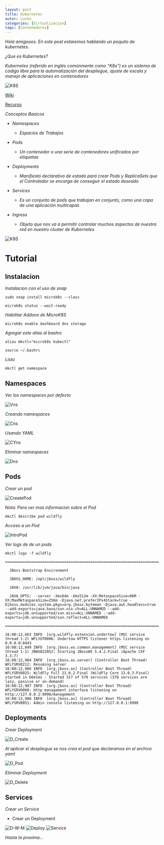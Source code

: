 ```yaml
---
layout: post
title: Kukernetes
autor: Lucho
categories: [Virtualizacion]
tags: [Contenedores]
---
```


_Hola amigooos. En este post estaremos hablando un poquito de kubernetes._

_¿Que es Kubernetes?_

_Kubernetes (referido en inglés comúnmente como “K8s”) es un sistema de código libre para la automatización del despliegue, ajuste de escala y manejo de aplicaciones en contenedores_

![K8S](https://upload.wikimedia.org/wikipedia/commons/thumb/6/67/Kubernetes_logo.svg/1280px-Kubernetes_logo.svg.png)

[Wiki](https://es.wikipedia.org/wiki/Kubernetes)

[Recurso](https://kubernetes.io/es/)

_Conceptos Basicos_

* _Namespaces_
    * _Espacios de Trabajos_

* _Pods_
    * _Un contenedor o una serie de contenedores unificados por etiquetas_

* _Deployments_
    * _Manifiesto declarativo de estado para crear Pods y ReplicaSets que el Controlador se encarga de conseguir el estado deseado_

* _Services_
    * _Es un conjunto de pods que trabajan en conjunto, como una capa de una aplicación multicapas_

* _Ingress_
    * _Objeto que nos va a permitir controlar muchos aspectos de nuestra red en nuestro cluster de Kubernetes_

![K8S](https://blog.ichasco.com/wp-content/uploads/2019/06/NGINX-Ingress-Controller-4-services_social.png)

# Tutorial

## Instalacion

_Instalacion con el uso de snap_
```shell
sudo snap install microk8s --class
```
```shell
microk8s status --wait-ready 
```
_Habilitar Addons de MicroK8S_
```shell
microk8s enable dashboard dns storage 
```

_Agregar este alias al bashrc_
```shell
alias mkctl="microk8s kubectl"
```
```shell
source ~/.bashrc
```

_Listo_
```shell
mkctl get namespace
```

## Namespaces

_Ver los namespaces por defecto_

![Vns](https://raw.githubusercontent.com/Lucho00Cuba/lucho00cuba.github.io/main/img/k8s/ns_default.PNG)

_Creando namespaces_

![Cns](https://raw.githubusercontent.com/Lucho00Cuba/lucho00cuba.github.io/main/img/k8s/ns_create.PNG)

_Usando YAML_

![CYns](https://raw.githubusercontent.com/Lucho00Cuba/lucho00cuba.github.io/main/img/k8s/yns_create.PNG)

_Eliminar namespaces_

![Dns](https://raw.githubusercontent.com/Lucho00Cuba/lucho00cuba.github.io/main/img/k8s/ns_delete.PNG)

## Pods

_Crear un pod_

![CreatePod](https://raw.githubusercontent.com/Lucho00Cuba/lucho00cuba.github.io/main/img/k8s/pod_create.PNG)

_Nota: Para ver mas informacion sobre el Pod_
```shell
mkctl describe pod wildfly
``` 

_Acceso a un Pod_

![IntroPod](https://raw.githubusercontent.com/Lucho00Cuba/lucho00cuba.github.io/main/img/k8s/pod_intro.PNG)

_Ver logs de de un  pods_

```shell
mkctl logs -f wildfly

=========================================================================

  JBoss Bootstrap Environment

  JBOSS_HOME: /opt/jboss/wildfly

  JAVA: /usr/lib/jvm/java/bin/java

  JAVA_OPTS:  -server -Xms64m -Xmx512m -XX:MetaspaceSize=96M -XX:MaxMetaspaceSize=256m -Djava.net.preferIPv4Stack=true -Djboss.modules.system.pkgs=org.jboss.byteman -Djava.awt.headless=true  --add-exports=java.base/sun.nio.ch=ALL-UNNAMED --add-exports=jdk.unsupported/sun.misc=ALL-UNNAMED --add-exports=jdk.unsupported/sun.reflect=ALL-UNNAMED

=========================================================================

16:08:12,663 INFO  [org.wildfly.extension.undertow] (MSC service thread 1-2) WFLYUT0006: Undertow HTTPS listener https listening on 0.0.0.0:8443
16:08:12,849 INFO  [org.jboss.ws.common.management] (MSC service thread 1-1) JBWS022052: Starting JBossWS 5.4.2.Final (Apache CXF 3.3.7)
16:08:12,984 INFO  [org.jboss.as.server] (Controller Boot Thread) WFLYSRV0212: Resuming server
16:08:12,986 INFO  [org.jboss.as] (Controller Boot Thread) WFLYSRV0025: WildFly Full 21.0.2.Final (WildFly Core 13.0.3.Final) started in 6641ms - Started 317 of 579 services (370 services are lazy, passive or on-demand)
16:08:12,987 INFO  [org.jboss.as] (Controller Boot Thread) WFLYSRV0060: Http management interface listening on http://127.0.0.1:9990/management
16:08:12,988 INFO  [org.jboss.as] (Controller Boot Thread) WFLYSRV0051: Admin console listening on http://127.0.0.1:9990
```

## Deployments

_Crear Deployment_

![D_Create](https://raw.githubusercontent.com/Lucho00Cuba/lucho00cuba.github.io/main/img/k8s/deploy_create.PNG)

_Al aplicar el despliegue se nos crea el pod que declaramos en el archivo yaml_

![D_Pod](https://raw.githubusercontent.com/Lucho00Cuba/lucho00cuba.github.io/main/img/k8s/deploy_pod.PNG)

_Eliminar Deployment_

![D_Delete](https://raw.githubusercontent.com/Lucho00Cuba/lucho00cuba.github.io/main/img/k8s/deploy_delete.PNG)

## Services

_Crear un Service_

- Crear un Deployment

![D-W-M](https://raw.githubusercontent.com/Lucho00Cuba/lucho00cuba.github.io/main/img/k8s/d_w_m.PNG)
![Deploy](https://raw.githubusercontent.com/Lucho00Cuba/lucho00cuba.github.io/main/img/k8s/deploy_w_m.PNG)
![Service](https://raw.githubusercontent.com/Lucho00Cuba/lucho00cuba.github.io/main/img/k8s/service.PNG)

_Hasta la proxima..._